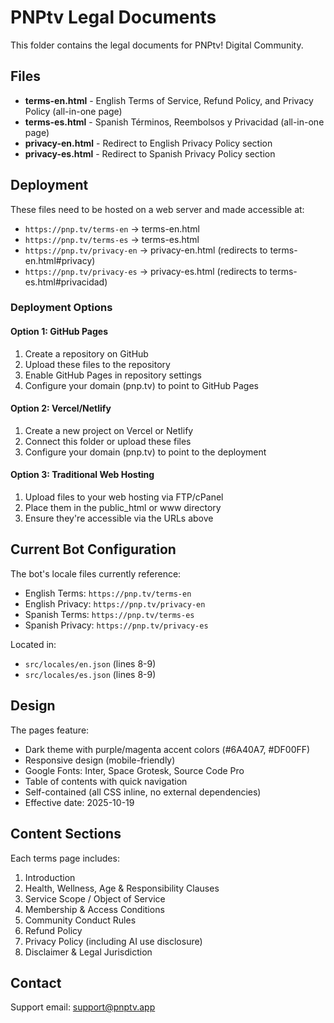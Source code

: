 # PNPtv Legal Documents

This folder contains the legal documents for PNPtv! Digital Community.

## Files

- **terms-en.html** - English Terms of Service, Refund Policy, and Privacy Policy (all-in-one page)
- **terms-es.html** - Spanish Términos, Reembolsos y Privacidad (all-in-one page)
- **privacy-en.html** - Redirect to English Privacy Policy section
- **privacy-es.html** - Redirect to Spanish Privacy Policy section

## Deployment

These files need to be hosted on a web server and made accessible at:

- `https://pnp.tv/terms-en` → terms-en.html
- `https://pnp.tv/terms-es` → terms-es.html
- `https://pnp.tv/privacy-en` → privacy-en.html (redirects to terms-en.html#privacy)
- `https://pnp.tv/privacy-es` → privacy-es.html (redirects to terms-es.html#privacidad)

### Deployment Options

#### Option 1: GitHub Pages
1. Create a repository on GitHub
2. Upload these files to the repository
3. Enable GitHub Pages in repository settings
4. Configure your domain (pnp.tv) to point to GitHub Pages

#### Option 2: Vercel/Netlify
1. Create a new project on Vercel or Netlify
2. Connect this folder or upload these files
3. Configure your domain (pnp.tv) to point to the deployment

#### Option 3: Traditional Web Hosting
1. Upload files to your web hosting via FTP/cPanel
2. Place them in the public_html or www directory
3. Ensure they're accessible via the URLs above

## Current Bot Configuration

The bot's locale files currently reference:
- English Terms: `https://pnp.tv/terms-en`
- English Privacy: `https://pnp.tv/privacy-en`
- Spanish Terms: `https://pnp.tv/terms-es`
- Spanish Privacy: `https://pnp.tv/privacy-es`

Located in:
- `src/locales/en.json` (lines 8-9)
- `src/locales/es.json` (lines 8-9)

## Design

The pages feature:
- Dark theme with purple/magenta accent colors (#6A40A7, #DF00FF)
- Responsive design (mobile-friendly)
- Google Fonts: Inter, Space Grotesk, Source Code Pro
- Table of contents with quick navigation
- Self-contained (all CSS inline, no external dependencies)
- Effective date: 2025-10-19

## Content Sections

Each terms page includes:
1. Introduction
2. Health, Wellness, Age & Responsibility Clauses
3. Service Scope / Object of Service
4. Membership & Access Conditions
5. Community Conduct Rules
6. Refund Policy
7. Privacy Policy (including AI use disclosure)
8. Disclaimer & Legal Jurisdiction

## Contact

Support email: support@pnptv.app

